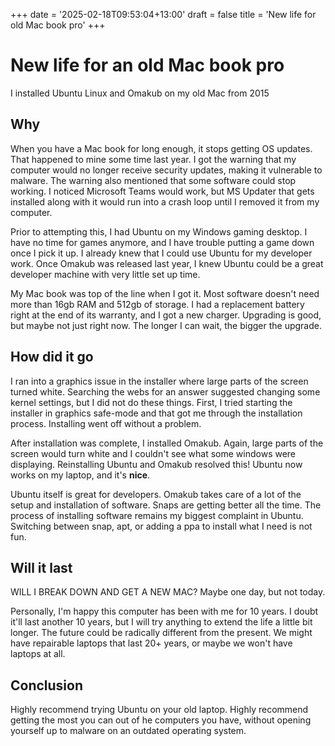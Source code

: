 +++
date = '2025-02-18T09:53:04+13:00'
draft = false
title = 'New life for old Mac book pro'
+++
# New life for an old Mac book pro

I installed Ubuntu Linux and Omakub on my old Mac from 2015

## Why

When you have a Mac book for long enough, it stops getting OS updates. That happened to mine some time last year. I got the warning that my computer would no longer receive security updates, making it vulnerable to malware. The warning also mentioned that some software could stop working. I noticed Microsoft Teams would work, but MS Updater that gets installed along with it would run into a crash loop until I removed it from my computer.

Prior to attempting this, I had Ubuntu on my Windows gaming desktop. I have no time for games anymore, and I have trouble putting a game down once I pick it up. I already knew that I could use Ubuntu for my developer work. Once Omakub was released last year, I knew Ubuntu could be a great developer machine with very little set up time.

My Mac book was top of the line when I got it. Most software doesn't need more than 16gb RAM and 512gb of storage. I had a replacement battery right at the end of its warranty, and I got a new charger. Upgrading is good, but maybe not just right now. The longer I can wait, the bigger the upgrade.

## How did it go

I ran into a graphics issue in the installer where large parts of the screen turned white. Searching the webs for an answer suggested changing some kernel settings, but I did not do these things. First, I tried starting the installer in graphics safe-mode and that got me through the installation process. Installing went off without a problem.

After installation was complete, I installed Omakub. Again, large parts of the screen would turn white and I couldn't see what some windows were displaying. Reinstalling Ubuntu and Omakub resolved this! Ubuntu now works on my laptop, and it's **nice**. 

Ubuntu itself is great for developers. Omakub takes care of a lot of the setup and installation of software. Snaps are getting better all the time. The process of installing software remains my biggest complaint in Ubuntu. Switching between snap, apt, or adding a ppa to install what I need is not fun.

## Will it last

WILL I BREAK DOWN AND GET A NEW MAC? Maybe one day, but not today.

Personally, I'm happy this computer has been with me for 10 years. I doubt it'll last another 10 years, but I will try anything to extend the life a little bit longer. The future could be radically different from the present. We might have repairable laptops that last 20+ years, or maybe we won't have laptops at all.

## Conclusion

Highly recommend trying Ubuntu on your old laptop. Highly recommend getting the most you can out of he computers you have, without opening yourself up to malware on an outdated operating system.